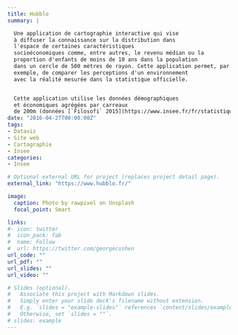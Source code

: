 ```yaml
---
title: Hubblo
summary: |

  Une application de cartographie interactive qui vise
  à diffuser la connaissance sur la distribution dans
  l'espace de certaines caractéristiques
  socioéconomiques comme, entre autres, le revenu médian ou la
  proportion d'enfants de moins de 10 ans dans la population
  dans un cercle de 500 mètres de rayon. Cette application permet, par
  exemple, de comparer les perceptions d'un environnement
  avec la réalité mesurée dans la statistique officielle. 


  Cette application utilise les données démographiques 
  et économiques agrégées par carreaux
  de 200m (données [`Filosofi` 2015](https://www.insee.fr/fr/statistiques/4176290?sommaire=4176305))
date: "2016-04-27T00:00:00Z"
tags:
- Dataviz
- Site web
- Cartographie
- Insee
categories:
- Insee

# Optional external URL for project (replaces project detail page).
external_link: "https://www.hubblo.fr/"

image:
  caption: Photo by rawpixel on Unsplash
  focal_point: Smart

links:
#- icon: twitter
#  icon_pack: fab
#  name: Follow
#  url: https://twitter.com/georgecushen
url_code: ""
url_pdf: ""
url_slides: ""
url_video: ""

# Slides (optional).
#   Associate this project with Markdown slides.
#   Simply enter your slide deck's filename without extension.
#   E.g. `slides = "example-slides"` references `content/slides/example-slides.md`.
#   Otherwise, set `slides = ""`.
# slides: example
---
```


